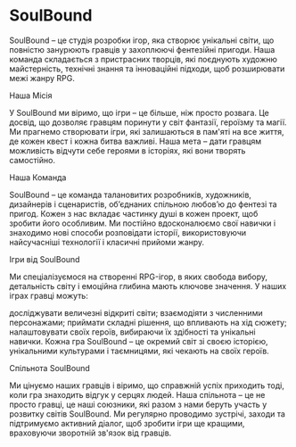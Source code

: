 # SoulBound

SoulBound – це студія розробки ігор, яка створює унікальні світи, що повністю занурюють гравців у захоплюючі фентезійні пригоди. 
Наша команда складається з пристрасних творців, які поєднують художню майстерність, технічні знання та інноваційні підходи, щоб розширювати межі жанру RPG.

Наша Місія

У SoulBound ми віримо, що ігри – це більше, ніж просто розвага. Це досвід, що дозволяє гравцям поринути у світ фантазії, героїзму та магії.
Ми прагнемо створювати ігри, які залишаються в пам'яті на все життя, де кожен квест і кожна битва важливі. Наша мета – дати гравцям можливість відчути себе героями в історіях,
які вони творять самостійно.

Наша Команда

SoulBound – це команда талановитих розробників, художників, дизайнерів і сценаристів, об’єднаних спільною любов’ю до фентезі та пригод.
Кожен з нас вкладає частинку душі в кожен проект, щоб зробити його особливим. Ми постійно вдосконалюємо свої навички і знаходимо нові способи розповідати історії,
використовуючи найсучасніші технології і класичні прийоми жанру.

Ігри від SoulBound

Ми спеціалізуємося на створенні RPG-ігор, в яких свобода вибору, детальність світу і емоційна глибина мають ключове значення.
У наших іграх гравці можуть:

досліджувати величезні відкриті світи;
взаємодіяти з численними персонажами;
приймати складні рішення, що впливають на хід сюжету;
налаштовувати своїх героїв, вибираючи їх здібності та унікальні навички.
Кожна гра SoulBound – це окремий світ зі своєю історією, унікальними культурами і таємницями, які чекають на своїх героїв.

Спільнота SoulBound

Ми цінуємо наших гравців і віримо, що справжній успіх приходить тоді, коли гра знаходить відгук у серцях людей.
Наша спільнота – це не просто гравці, це наші союзники, які разом з нами беруть участь у розвитку світів SoulBound.
Ми регулярно проводимо зустрічі, заходи та підтримуємо активний діалог, щоб зробити ігри ще кращими, враховуючи зворотній зв'язок від гравців.

